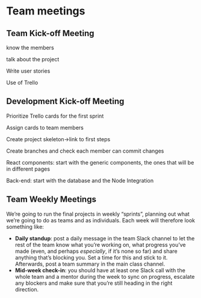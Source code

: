 # Team meetings

## Team Kick-off Meeting

know the members

talk about the project

Write user stories

Use of Trello

## Development Kick-off Meeting

Prioritize Trello cards for the first sprint

Assign cards to team members

Create project skeleton->link to first steps

Create branches and check each member can commit changes

React components: start with the generic components, the ones that will be in different pages

Back-end: start with the database and the Node Integration



## Team Weekly Meetings

We’re going to run the final projects in weekly “sprints”, planning out what we’re going to do as teams and as individuals. Each week will therefore look something like:

* **Daily standup**: post a daily message in the team Slack channel to let the rest of the team know what you’re working on, what progress you’ve made (even, and perhaps _especially_, if it’s none so far) and share anything that’s blocking you. Set a time for this and stick to it. Afterwards, post a team summary in the main class channel.
* **Mid-week check-in**: you should have at least one Slack call with the whole team and a mentor during the week to sync on progress, escalate any blockers and make sure that you’re still heading in the right direction.
